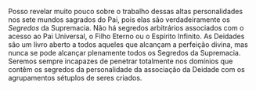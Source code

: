 ﻿Posso revelar muito pouco sobre o trabalho dessas altas personalidades nos sete mundos sagrados do Pai, pois elas são verdadeiramente os <I>Segredos </I>da Supremacia. Não há segredos arbitrários associados com o acesso ao Pai Universal, o Filho Eterno ou o Espírito Infinito. As Deidades são um livro aberto a todos aqueles que alcançam a perfeição divina, mas nunca se pode alcançar plenamente todos os Segredos da Supremacia. Seremos sempre incapazes de penetrar totalmente nos domínios que contêm os segredos da personalidade da associação da Deidade com os agrupamentos sétuplos de seres criados.